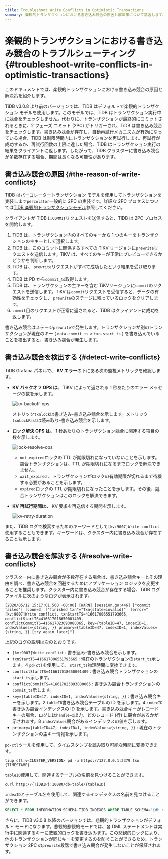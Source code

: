```yaml
---
title: Troubleshoot Write Conflicts in Optimistic Transactions
summary: 楽観的トランザクションにおける書き込み競合の原因と解決策について学習します。
---
```


# 楽観的トランザクションにおける書き込み競合のトラブルシューティング {#troubleshoot-write-conflicts-in-optimistic-transactions}

このドキュメントでは、楽観的トランザクションにおける書き込み競合の原因と解決策を紹介します。

TiDB v3.0.8 より前のバージョンでは、TiDB はデフォルトで楽観的トランザクション モデルを使用します。このモデルでは、TiDB はトランザクション実行中に競合をチェックしません。代わりに、トランザクションが最終的にコミットされるときに、2 フェーズ コミット (2PC) がトリガーされ、TiDB は書き込み競合をチェックします。書き込み競合が存在し、自動再試行メカニズムが有効になっている場合、TiDB は制限時間内にトランザクションを再試行します。再試行が成功するか、再試行回数の上限に達した場合、TiDB はトランザクション実行の結果をクライアントに返します。したがって、TiDB クラスターに書き込み競合が多数存在する場合、期間は長くなる可能性があります。

## 書き込み競合の原因 {#the-reason-of-write-conflicts}

TiDB は[パーコレーター](https://www.usenix.org/legacy/event/osdi10/tech/full_papers/Peng.pdf)トランザクション モデルを使用してトランザクションを実装します`percolator`一般的に 2PC の実装です。詳細な 2PC プロセスについては[TiDB 楽観的トランザクションモデル](/optimistic-transaction.md)参照してください。

クライアントが TiDB に`COMMIT`リクエストを送信すると、TiDB は 2PC プロセスを開始します。

1.  TiDB は、トランザクション内のすべてのキーから 1 つのキーをトランザクションの主キーとして選択します。
2.  TiDB は、このコミットに関係するすべての TiKV リージョンに`prewrite`リクエストを送信します。TiKV は、すべてのキーが正常にプレビューできるかどうかを判断します。
3.  TiDB は、 `prewrite`リクエストがすべて成功したという結果を受け取ります。
4.  TiDB は PD から`commit_ts`取得します。
5.  TiDB は、トランザクションの主キーを含む TiKVリージョンに`commit`のリクエストを送信します。TiKV は`commit`リクエストを受信すると、データの有効性をチェックし、 `prewrite`のステージに残っているロックをクリアします。
6.  `commit`目のリクエストが正常に返されると、TiDB はクライアントに成功を返します。

書き込み競合はステージ`prewrite`で発生します。トランザクションが別のトランザクションが現在のキー ( `data.commit_ts` &gt; `txn.start_ts` ) を書き込んでいることを検出すると、書き込み競合が発生します。

## 書き込み競合を検出する {#detect-write-conflicts}

TiDB Grafana パネルで、 **KV エラー**の下にある次の監視メトリックを確認します。

-   **KV バックオフ OPS は、** TiKV によって返される 1 秒あたりのエラー メッセージの数を示します。

    ![kv-backoff-ops](https://download.pingcap.com/images/docs/troubleshooting-write-conflict-kv-backoff-ops.png)

    メトリック`txnlock`は書き込み-書き込み競合を示します。メトリック`txnLockFast`は読み取り-書き込み競合を示します。

-   **ロック解決 OPS は、** 1 秒あたりのトランザクション競合に関連する項目の数を示します。

    ![lock-resolve-ops](https://download.pingcap.com/images/docs/troubleshooting-write-conflict-lock-resolve-ops.png)

    -   `not_expired`ロックの TTL が期限切れになっていないことを示します。競合トランザクションは、TTL が期限切れになるまでロックを解決できません。
    -   `wait_expired` 、トランザクションがロックの有効期限が切れるまで待機する必要があることを示します。
    -   `expired`ロックの TTL が期限切れになったことを示します。その後、競合トランザクションはこのロックを解決できます。

-   **KV 再試行期間は、** KV 要求を再送信する期間を示します。

    ![kv-retry-duration](https://download.pingcap.com/images/docs/troubleshooting-write-conflict-kv-retry-duration.png)

また、TiDB ログで検索するためのキーワードとして`[kv:9007]Write conflict`使用することもできます。キーワードは、クラスター内に書き込み競合が存在することも示します。

## 書き込み競合を解決する {#resolve-write-conflicts}

クラスター内に書き込み競合が多数存在する場合は、書き込み競合キーとその理由を調べ、書き込み競合を回避するためにアプリケーション ロジックを変更することを推奨します。クラスター内に書き込み競合が存在する場合、TiDB ログ ファイルに次のようなログが表示されます。

```log
[2020/05/12 15:17:01.568 +08:00] [WARN] [session.go:446] ["commit failed"] [conn=3] ["finished txn"="Txn{state=invalid}"] [error="[kv:9007]Write conflict, txnStartTS=416617006551793665, conflictStartTS=416617018650001409, conflictCommitTS=416617023093080065, key={tableID=47, indexID=1, indexValues={string, }} primary={tableID=47, indexID=1, indexValues={string, }} [try again later]"]
```

上記のログの説明は次のとおりです。

-   `[kv:9007]Write conflict` : 書き込み-書き込み競合を示します。
-   `txnStartTS=416617006551793665` : 現在のトランザクションの`start_ts`示します。4 `pd-ctl`を使用して、 `start_ts`物理時間に変換できます。
-   `conflictStartTS=416617018650001409` : 書き込み競合トランザクションの`start_ts`示します。
-   `conflictCommitTS=416617023093080065` : 書き込み競合トランザクションの`commit_ts`示します。
-   `key={tableID=47, indexID=1, indexValues={string, }}` : 書き込み競合キーを示します。2 `tableID`書き込み競合テーブルの ID を示します。4 `indexID`書き込み競合インデックスの ID を示します。書き込み競合キーがレコード キーの場合、ログには`handle=x`出力、どのレコード (行) に競合があるかが示されます。8 `indexValues`競合があるインデックスの値を示します。
-   `primary={tableID=47, indexID=1, indexValues={string, }}` : 現在のトランザクションの主キー情報を示します。

`pd-ctl`ツールを使用して、タイムスタンプを読み取り可能な時間に変換できます。

```shell
tiup ctl:v<CLUSTER_VERSION> pd -u https://127.0.0.1:2379 tso {TIMESTAMP}
```

`tableID`使用して、関連するテーブルの名前を見つけることができます。

```shell
curl http://{TiDBIP}:10080/db-table/{tableID}
```

`indexID`とテーブル名を使用して、関連するインデックスの名前を見つけることができます。

```sql
SELECT * FROM INFORMATION_SCHEMA.TIDB_INDEXES WHERE TABLE_SCHEMA='{db_name}' AND TABLE_NAME='{table_name}' AND INDEX_ID={indexID};
```

さらに、TiDB v3.0.8 以降のバージョンでは、悲観的トランザクションがデフォルト モードになります。悲観的悲観的モードでは、各 DML ステートメントは実行中に関連するキーに悲観的ロックを書き込みます。この悲観的ロックにより、他のトランザクションが同じキーを変更するのを防ぐことができるため、トランザクション 2PC の`prewrite`段階で書き込み競合が発生しないことが保証されます。
